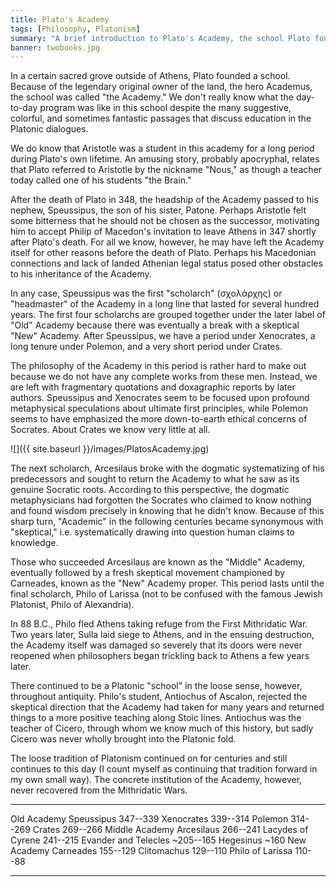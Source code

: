 ```yaml
---
title: Plato's Academy
tags: [Philosophy, Platonism]
summary: "A brief introduction to Plato's Academy, the school Plato founded outside of Athens and which continued after him for two-and-half centuries."
banner: twobooks.jpg
---
```



In a certain sacred grove outside of Athens, Plato founded a school.  Because of the legendary original owner of the land, the hero Academus, the school was called "the Academy."  We don't really know what the day-to-day program was like in this school despite the many suggestive, colorful, and sometimes fantastic passages that discuss education in the Platonic dialogues.

We do know that Aristotle was a student in this academy for a long period during Plato's own lifetime.  An amusing story, probably apocryphal, relates that Plato referred to Aristotle by the nickname "Nous," as though a teacher today called one of his students "the    Brain."<!--more-->

After the death of Plato in 348, the headship of the Academy passed to his nephew, Speussipus, the son of his sister, Patone.  Perhaps Aristotle felt some bitterness that he should not be chosen as the successor, motivating him to accept Philip of Macedon's invitation to leave Athens in 347 shortly after Plato's death.  For all we know, however, he may have left the Academy itself for other reasons before the death of Plato.  Perhaps his Macedonian connections and lack of landed Athenian legal status posed other obstacles to his inheritance of the Academy.

In any case, Speussipus was the first "scholarch" (σχολάρχης) or "headmaster" of the Academy in a long line that lasted for several hundred years.  The first four scholarchs are grouped together under the later label of "Old" Academy because there was eventually a break with a skeptical "New" Academy.  After Speussipus, we have a period under Xenocrates, a long tenure under Polemon, and a very short period under Crates.

The philosophy of the Academy in this period is rather hard to make out because we do not have any complete works from these men.  Instead, we are left with fragmentary quotations and doxagraphic reports by later authors.  Speussipus and Xenocrates seem to be focused upon profound metaphysical speculations about ultimate first principles, while Polemon seems to have emphasized the more down-to-earth ethical concerns of Socrates.  About Crates we know very little at all.

![]({{ site.baseurl }}/images/PlatosAcademy.jpg)

The next scholarch, Arcesilaus broke with the dogmatic systematizing of his predecessors and sought to return the Academy to what he saw as its genuine Socratic roots.  According to this perspective, the dogmatic metaphysicians had forgotten the Socrates who claimed to know nothing and found wisdom precisely in knowing that he didn't know.  Because of this sharp turn, "Academic" in the following centuries became synonymous with "skeptical," i.e. systematically drawing into question human claims to knowledge.

Those who succeeded Arcesilaus are known as the "Middle" Academy, eventually followed by a fresh skeptical movement championed by Carneades, known as the "New" Academy proper.  This period lasts until the final scholarch, Philo of Larissa (not to be confused with the famous Jewish Platonist, Philo of Alexandria).

In 88 B.C., Philo fled Athens taking refuge from the First Mithridatic War.  Two years later, Sulla laid siege to Athens, and in the ensuing destruction, the Academy itself was damaged so severely that its doors were never reopened when philosophers began trickling back to Athens a few years later.

There continued to be a Platonic "school" in the loose sense, however, throughout antiquity.  Philo's student, Antiochus of Ascalon, rejected the skeptical direction that the Academy had taken for many years and returned things to a more positive teaching along Stoic lines.  Antiochus was the teacher of Cicero, through whom we know much of this history, but sadly Cicero was never wholly brought into the Platonic fold.

The loose tradition of Platonism continued on for centuries and still continues to this day (I count myself as continuing that tradition forward in my own small way).  The concrete institution of the Academy, however, never recovered from the Mithridatic Wars.

----------------------- ----------------------- -----------------------
Old Academy             Speussipus              347--339
                        Xenocrates              339--314
                        Polemon                 314--269
                        Crates                  269--266
Middle Academy          Arcesilaus              266--241
                        Lacydes of Cyrene       241--215
                        Evander and Telecles    ~205--165
                        Hegesinus               ~160
New Academy             Carneades               155--129
                        Clitomachus             129--110
                        Philo of Larissa        110--88
----------------------- ----------------------- -----------------------


